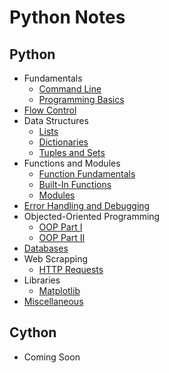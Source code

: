 # Python Notes

## Python

- Fundamentals
  - [Command Line](./Python_Notes/commandline.md)
  - [Programming Basics](./Python_Notes/basics.md)
- [Flow Control](./Python_Notes/flowcontrol.md)
- Data Structures
  - [Lists](./Python_Notes/lists.md)
  - [Dictionaries](./Python_Notes/dictionaries.md)
  - [Tuples and Sets](./Python_Notes/tuples_sets.md)
- Functions and Modules
  - [Function Fundamentals](./Python_Notes/function_fund.md)
  - [Built-In Functions](./Python_Notes/builtin_functions.md)
  - [Modules](./Python_Notes/modules.md)
- [Error Handling and Debugging](./Python_Notes/errors.md)
- Objected-Oriented Programming
  - [OOP Part I](./Python_Notes/oop1.md)
  - [OOP Part II](./Python_Notes/oop2.md)
- [Databases](./Python_Notes/database.md)
- Web Scrapping
  - [HTTP Requests](./Python_Notes/http.md)
- Libraries
  - [Matplotlib](./Python_Notes/matplotlib.md)
- [Miscellaneous](./Python_Notes/misc.md)

## Cython
- Coming Soon
